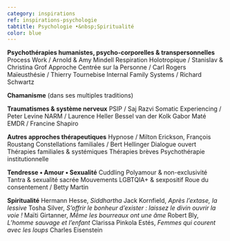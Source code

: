 ```yaml
---
category: inspirations
ref: inspirations-psychologie
tabtitle: Psychologie •&nbsp;Spiritualité
color: blue
---
```


**Psychothérapies humanistes, psycho-corporelles & transpersonnelles**
Process Work / Arnold & Amy Mindell
Respiration Holotropique / Stanislav & Christina Grof
Approche Centrée sur la Personne / Carl Rogers
Maïeusthésie / Thierry Tournebise
Internal Family Systems / Richard Schwartz

**Chamanisme** (dans ses multiples traditions)

**Traumatismes & système nerveux**
PSIP / Saj Razvi
Somatic Experiencing / Peter Levine
NARM / Laurence Heller
Bessel van der Kolk
Gabor Maté
EMDR / Francine Shapiro

**Autres approches thérapeutiques**
Hypnose / Milton Erickson, François Roustang
Constellations familiales / Bert Hellinger
Dialogue ouvert
Thérapies familiales & systémiques
Thérapies brèves
Psychothérapie institutionnelle

**Tendresse • Amour • Sexualité**
Cuddling
Polyamour & non-exclusivité
Tantra & sexualité sacrée
Mouvements LGBTQIA+ & sexpositif
Roue du consentement / Betty Martin

**Spiritualité**
Hermann Hesse, *Siddhartha*
Jack Kornfield, *Après l’extase, la lessive*
Tosha Silver, *S’offrir le bonheur d’exister&nbsp;: laissez le divin ouvrir la voie&nbsp;!*
Maïti Girtanner, *Même les bourreaux ont une âme*
Robert Bly, *L’homme sauvage et l’enfant*
Clarissa Pinkola Estés, *Femmes qui courent avec les loups*
Charles Eisenstein
